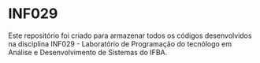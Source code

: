 # INF029
Este repositório foi criado para armazenar todos os códigos desenvolvidos na disciplina INF029 - Laboratório de Programação do tecnólogo em Análise e Desenvolvimento de Sistemas do IFBA.
